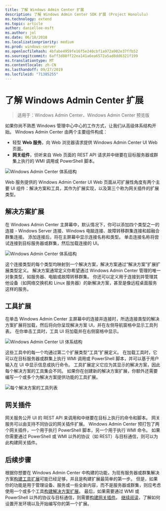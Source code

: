 ```yaml
---
title: 了解 Windows Admin Center 扩展
description: 了解 Windows Admin Center SDK 扩展 (Project Honolulu)
ms.technology: extend
ms.topic: article
author: daniellee-msft
ms.author: jol
ms.date: 06/18/2018
ms.localizationpriority: medium
ms.prod: windows-server
ms.openlocfilehash: 4bfabe4959fe16f5e240cbf1a972a902e37ffb52
ms.sourcegitcommit: 6aff3d88ff22ea141a6ea6572a5ad8dd6321f199
ms.translationtype: MT
ms.contentlocale: zh-CN
ms.lasthandoff: 09/27/2019
ms.locfileid: "71385255"
---
```

# <a name="understanding-windows-admin-center-extensions"></a>了解 Windows Admin Center 扩展

>适用于：Windows Admin Center、Windows Admin Center 预览版

如果你尚不熟悉 Windows 管理中心中心的工作方式，让我们从高级体系结构开始。 Windows Admin Center 由两个主要组件构成：

- 轻型 **Web 服务**，向 Web 浏览器请求提供 Windows Admin Center UI Web 页面。
- **网关组件**，侦听来自 Web 页面的 REST API 请求并中继要在目标服务器或群集上执行的 WMI 调用或 PowerShell 脚本。

![Windows Admin Center 体系结构](../media/understand-extensions/wac-architecture-500px.png)

Web 服务提供的 Windows Admin Center UI Web 页面从可扩展性角度有两个主要 UI 组件：解决方案和工具，其作为扩展实现，以及第三个称为网关插件的扩展类型。

## <a name="solution-extensions"></a>解决方案扩展

在 Windows Admin Center 主屏幕中，默认情况下，你可以添加四个类型之一的连接 - Windows Server 连接、Windows 电脑连接、故障转移群集连接和超融合群集连接。 添加连接后，将在主屏幕中显示连接名称和类型。 单击连接名称将尝试连接到目标服务器或群集，然后加载连接的 UI。

![Windows Admin Center 体系结构](../media/understand-extensions/solutions-ui.png)

这个连接类型的每个类型均映射到一个解决方案，解决方案通过“解决方案”扩展扩展类型定义。 解决方案通常定义你希望通过 Windows Admin Center 管理的唯一对象类型，如服务器、电脑或故障转移群集。 你还可以定义用于连接到并管理其他设备（如网络交换机和 Linux 服务器）的新解决方案，甚至是像远程桌面服务这样的服务。

## <a name="tool-extensions"></a>工具扩展

在单击 Windows Admin Center 主屏幕中的连接并连接时，所选连接类型的解决方案扩展将加载，然后将向你呈现解决方案 UI，并在左侧导航窗格中显示工具列表。 在你单击工具时，工具 UI 将加载并在右侧窗格中显示。

![Windows Admin Center UI 体系结构](../media/understand-extensions/ui-architecture.png)

这些工具中的每一个均通过第二个扩展类型“工具”扩展定义。 在加载工具时，它可以在目标服务器或群集上执行 WMI 调用或 PowerShell 脚本，并可以基于用户输入在 UI 中显示信息或执行命令。 工具扩展定义它应为其显示的解决方案，因此每个解决方案的工具集会不同。 如果你在创建新的解决方案扩展，你额外还需要编写一个或多个为解决方案提供功能的工具扩展。

![每个解决方案的工具列表](../media/understand-extensions/tools-for-solutions.png)

## <a name="gateway-plugins"></a>网关插件

网关服务公开 UI 的 REST API 来调用和中继要在目标上执行的命令和脚本。 网关服务可以由支持不同协议的网关插件扩展。 Windows Admin Center 预打包了两个网关插件，一个用于执行 PowerShell 脚本，另一个用于执行 WMI 命令。 如果你需要通过 PowerShell 或 WMI 以外的协议（如 REST）与目标通信，则可以为此构建网关插件。

## <a name="next-steps"></a>后续步骤

根据你想要在 Windows Admin Center 中构建的功能，为现有服务器或群集解决方案[构建工具扩展](develop-tool.md)可能已经足够，并且是构建扩展最简单的第一步。 但是，如果你的功能是用于管理设备、服务或一些全新内容，而不是服务器或群集，则应考虑使用一个或多个工具[构建解决方案扩展](develop-solution.md)。 最后，如果需要通过 WMI 或 PowerShell 以外的协议与目标通信，则需要[构建网关插件](develop-gateway-plugin.md)。 [继续阅读](developing-extensions.md)，了解如何设置开发环境以及开始编写你的第一个扩展。
